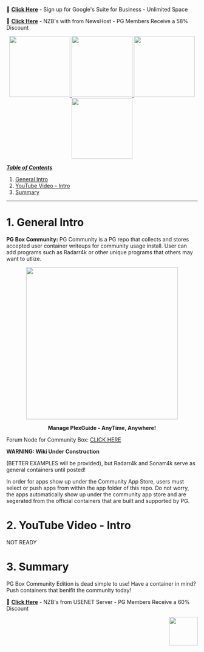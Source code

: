 📂 [**Click Here**](https://goo.gl/7NR3Da) - Sign up for Google's Suite for Business - Unlimited Space

📂 [**Click Here**](https://controlpanel.newshosting.com/signup/index.php?promo=partners&a_aid=5a65169240efd&a_bid=5ecfe99b) - NZB's with from NewsHost - PG Members Receive a 58% Discount

<p align="center">
  <a href="https://pgblitz.com/forums" target="_blank"><img src="https://pgblitz.com/wikipics/logo-forums.png" width="160"/>   
  <a href="https://github.com/PGBlitz/PGBlitz.com/wiki" target="_blank"><img src="https://pgblitz.com/wikipics/logo-wiki.png" width="160"/>
  <a href="https://pgblitz.com/threads/plexguide-install-instructions.243/" target="_blank"><img src="https://pgblitz.com/wikipics/logo-pg-install.png" width="160"/>
  <a href="https://pgblitz.com/account/upgrades" target="_blank"><img src="https://pgblitz.com/wikipics/logo-donate.png" width="160"/>
</p> 
 
_**Table of Contents**_

1. [General Intro](#1-general-intro)
2. [YouTube Video - Intro](#2-youtube-video---intro)
3. [Summary](#3-summary)

----
# 1. General Intro

**PG Box Community:** PG Community is a PG repo that collects and stores accepted user container writeups for community usage install. User can add programs such as Radarr4k or other unique programs that others may want to utlize.

<p align="center"><kbd><img src="https://pgblitz.com/wikipics/pglogo-move.gif" width="400""></kbd></p>
<p align="center"><b>Manage PlexGuide - AnyTime, Anywhere!</b></p>

Forum Node for Community Box: [ CLICK HERE ](https://pgblitz.com/forums/pg-app-community-box.191/)

**WARNING: Wiki Under Construction**

(BETTER EXAMPLES will be provided), but Radarr4k and Sonarr4k serve as general containers until posted!

In order for apps show up under the Community App Store, users must select or push apps from within the app folder of this repo. Do not worry, the apps automatically show up under the community app store and are segerated from the official containers that are built and supported by PG.
 
# 2. YouTube Video - Intro
NOT READY

# 3. Summary

PG Box Community Edition is dead simple to use! Have a container in mind? Push containers that benifit the community today!

📂 [**Click Here**](http://usenetserver.com/partners/?a_aid=5a65169240efd&a_bid=5725b6ed) - NZB's from USENET Server - PG Members Receive a 60% Discount

<p align="right">
<a href="https://pgblitz.com" target="_blank"><img src="https://pgblitz.com/wikipics/logo.png" width="75"/>
</p>
